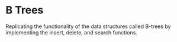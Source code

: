 # B Trees
Replicating the functionality of the data structures called B-trees by implementing the insert, delete, and search functions.
